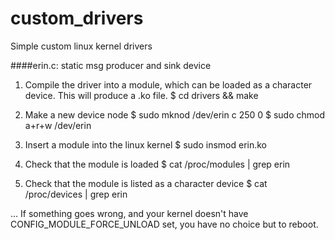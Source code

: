 custom_drivers
==============

Simple custom linux kernel drivers

####erin.c: static msg producer and sink device

1. Compile the driver into a module, which can be loaded
   as a character device.  This will produce a .ko file.
    $ cd drivers && make

2. Make a new device node
    $ sudo mknod /dev/erin c 250 0
    $ sudo chmod a+r+w /dev/erin

3. Insert a module into the linux kernel
    $ sudo insmod erin.ko

4. Check that the module is loaded
    $ cat /proc/modules | grep erin
 
5. Check that the module is listed as a character device
    $ cat /proc/devices | grep erin

... If something goes wrong, and your kernel doesn't have
CONFIG_MODULE_FORCE_UNLOAD set, you have no choice but to reboot.

